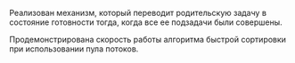 Реализован  механизм, который переводит родительскую задачу в состояние готовности тогда, когда все ее подзадачи были совершены. 

Продемонстрирована скорость работы алгоритма быстрой сортировки при использовании пула потоков. 
